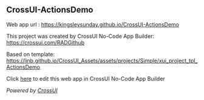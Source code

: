 ## CrossUI-ActionsDemo
Web app url : https://kingsleysunday.github.io/CrossUI-ActionsDemo

This project was created by CrossUI No-Code App Builder: https://crossui.com/RADGithub

Based on template: https://linb.github.io/CrossUI_Assets/assets/projects/Simple/xui_project_tpl_ActionsDemo

Click [here](https://crossui.com/RADGithub/#!from=github&owner=kingsleysunday&repo=CrossUI-ActionsDemo) to edit this web app in CrossUI No-Code App Builder

<i>Powered by [CrossUI](https://crossui.com)</i>
